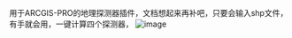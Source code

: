 用于ARCGIS-PRO的地理探测器插件，文档想起来再补吧，只要会输入shp文件，有手就会用，一键计算四个探测器，
![image](https://github.com/gishd2584/GeoDetector-for-ArcGIS-pro/assets/83264780/01ac6aa7-46c0-458c-b3e7-1a10389ff1f3)

